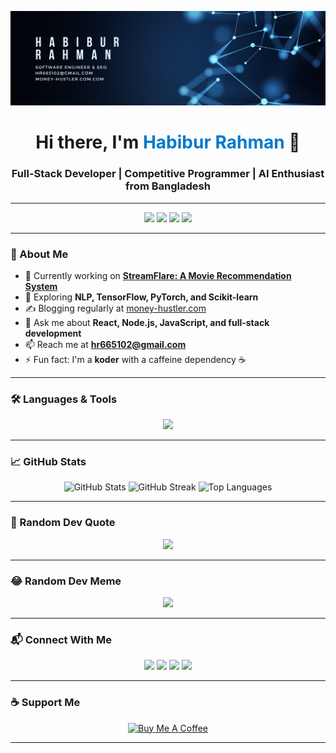 ![GitHub Banner](https://github.com/webgeekhabib007/webgeekhabib007/blob/main/GithubBanner.png)

<h1 align="center">Hi there, I'm <span style="color:#007acc">Habibur Rahman</span> 👋</h1>
<h3 align="center">Full-Stack Developer | Competitive Programmer | AI Enthusiast from Bangladesh</h3>

---

<p align="center">
  <a href="mailto:hr665102@gmail.com"><img src="https://img.shields.io/badge/Email-%23EA4335.svg?&style=for-the-badge&logo=gmail&logoColor=white"/></a>
  <a href="https://money-hustler.com"><img src="https://img.shields.io/badge/Blog-%2312100E.svg?&style=for-the-badge&logo=dev.to&logoColor=white"/></a>
  <a href="https://leetcode.com/hr665102/"><img src="https://img.shields.io/badge/LeetCode-%23000000.svg?&style=for-the-badge&logo=leetcode&logoColor=white"/></a>
  <a href="https://codeforces.com/profile/black_coder007"><img src="https://img.shields.io/badge/Codeforces-%2312100E.svg?&style=for-the-badge&logo=codeforces&logoColor=white"/></a>
</p>

---

### 🚀 About Me

* 🔭 Currently working on **[StreamFlare: A Movie Recommendation System](https://github.com/webgeekhabib007/StreamFlare)**
* 🌱 Exploring **NLP, TensorFlow, PyTorch, and Scikit-learn**
* ✍️ Blogging regularly at [money-hustler.com](https://money-hustler.com)
* 💬 Ask me about **React, Node.js, JavaScript, and full-stack development**
* 📫 Reach me at **[hr665102@gmail.com](mailto:hr665102@gmail.com)**
* ⚡ Fun fact: I'm a **koder** with a caffeine dependency ☕

---

### 🛠️ Languages & Tools

<p align="center">
  <img src="https://skillicons.dev/icons?i=js,ts,react,next,nodejs,express,java,spring,py,cpp,mysql,mongodb,postgres,html,css,tailwind,redux,git,docker,kubernetes,figma,flutter,firebase" />
</p>

---

### 📈 GitHub Stats

<p align="center">
  <img src="https://github-readme-stats.vercel.app/api?username=webgeekhabib007&show_icons=true&theme=radical" alt="GitHub Stats" />
  <img src="https://github-readme-streak-stats.herokuapp.com/?user=webgeekhabib007&theme=radical" alt="GitHub Streak" />
  <img src="https://github-readme-stats.vercel.app/api/top-langs?username=webgeekhabib007&layout=compact&theme=radical" alt="Top Languages" />
</p>

---

### 🧠 Random Dev Quote

<p align="center">
  <img src="https://quotes-github-readme.vercel.app/api?type=horizontal&theme=radical"/>
</p>

---

### 😂 Random Dev Meme

<p align="center">
  <img src="https://randommeme-five.vercel.app/" width="400"/>
</p>

---

### 📬 Connect With Me

<p align="center">
  <a href="https://dev.to/webgeekhabib007"><img src="https://img.shields.io/badge/Dev.to-%23000000.svg?&style=for-the-badge&logo=dev.to&logoColor=white"/></a>
  <a href="https://medium.com/@webgeekhabib007"><img src="https://img.shields.io/badge/Medium-%2312100E.svg?&style=for-the-badge&logo=medium&logoColor=white"/></a>
  <a href="https://codeforces.com/profile/black_coder007"><img src="https://img.shields.io/badge/Codeforces-%230096C7.svg?&style=for-the-badge&logo=codeforces&logoColor=white"/></a>
  <a href="https://leetcode.com/hr665102/"><img src="https://img.shields.io/badge/LeetCode-%23000000.svg?&style=for-the-badge&logo=leetcode&logoColor=white"/></a>
</p>

---

### ☕ Support Me

<p align="center">
  <a href="https://www.buymeacoffee.com/habib036">
    <img src="https://cdn.buymeacoffee.com/buttons/v2/default-yellow.png" height="50" width="210" alt="Buy Me A Coffee"/>
  </a>
</p>

---

